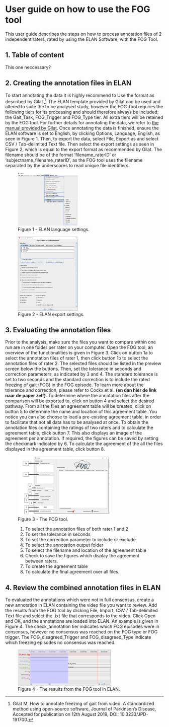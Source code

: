 # User guide on how to use the FOG tool #
This user guide describes the steps on how to process annotation files of 2 independent raters, rated by using the ELAN Software, with the FOG Tool. 
## 1. Table of content ##
This one neccessary?
## 2.  Creating the annotation files in ELAN ##
To start annotating the data it is highly recommend to Use the format as described by Gilat [^1]. 
The ELAN template provided by Gilat can be used and altered to suite the to be analysed study, however the FOG Tool requires the following tiers for its processing and should therefore always be included; the Gait_Task, FOG_Trigger and FOG_Type tier. All extra tiers will be retained by the FOG tool. For further details for annotating the data, we refer to [the manual provided by Gilat](https://morangilat.com/wp-content/uploads/2019/09/FOG_Scoring_User_guide_v1.0.pdf). 
Once annotating the data is finished, ensure the ELAN software is set to English, by clicking Options, Language, English, as seen in Figure 1. 
Then, to export the data, select File, Export as and select CSV / Tab-delimited Text file. Then select the export settings as seen in Figure 2, which is equal to the export format as recommended by Gilat. The filename should be of the format ‘filename_raterID’ or ‘subjectname_filename_raterID’, as the FOG tool uses the filename separated by the underscores to read unique file identifiers. 

<figure>
<img src="https://github.com/helenacockx/FOG_annotations/blob/main/Images/ELAN_language.png" style="width:45%">
<figcaption align = "left">Figure 1 - ELAN language settings.</figcaption>
 </figure>
 
 <figure>
 <img src="https://github.com/helenacockx/FOG_annotations/blob/main/Images/ELAN_Export_options.PNG" style="width:45%">
<figcaption align = "left">Figure 2 - ELAN export settings.</figcaption>
 </figure>
 
## 3. Evaluating the annotation files ##
Prior to the analysis, make sure the files you want to compare within one run are in one folder per rater on your computer. Open the FOG tool, an overview of the functionalities is given in Figure 3. 
Click on button 1a to select the annotation files of rater 1, then click button 1b to select the annotation files of rater 2. The selected files should be listed in the preview screen below the buttons. Then, set the tolerance in seconds and correction parameters, as indicated by 3 and 4. The standard tolerance is set to two seconds and the standard correction is to include the rated freezing of gait (FOG)  in the FOG episode.  To learn more about the tolerance and correction, please refer to Cockx et al. **(en dan hier de link naar de paper zelf)**.
To determine where the annotation files after the comparison will be exported to, click on button 4 and select the desired pathway. From all the files an agreement table will be created, click on button 5 to determine the name and location of this agreement table. You notice you can also choose to load a pre-existing agreement table, in order to facilitate that not all data has to be analysed at once. 
To obtain the annotation files containing the ratings of two raters and to calculate the agreement table, click button 7. This also displays an image of the agreement per annotation. If required, the figures can be saved by setting the checkmark indicated by 6. To calculate the agreement of the all the files displayed in the agreement table, click button 8. 

<figure>
 <img src="https://github.com/helenacockx/FOG_annotations/blob/main/Images/FOGtool_nummers_Klad.png" style="width:70%">
<figcaption align = "left">Figure 3 - The FOG tool.
 
1.	To select the annotation files of both rater 1 and 2
2.	To set the tolerance in seconds
3.	To set the correction parameter to include or exclude
4.	To select the annotation output folder
5.	To select the filename and location of the agreement table 
6.	Check to save the figures which display the agreement between raters.
7.	To create the agreement table
8.	To calculate the final agreement over all files. </figcaption>
 </figure>

## 4. Review the combined annotation files in ELAN ##
To evaluated the annotations which were not in full consensus, create a new annotation in ELAN containing the video file you want to review. 
Add the results from the FOG tool by clicking File, Import,  CSV / Tab-delimited Text file and select the .txt file that corresponds to the video. 
Click Open and OK, and the annotations are loaded into ELAN. An example is given in Figure 4. The check_annotation tier indicates which FOG episodes were in consensus, however no consensus was reached on the FOG type or FOG trigger. The FOG_disagreed_Trigger and FOG_disagreed_Type indicate which freezing episodes no consensus was reached. 

<figure>
 <img src="https://github.com/helenacockx/FOG_annotations/blob/main/Images/ELAN_result.png" style="width:70%">
<figcaption align = "left"> Figure 4 - The results from the FOG tool in ELAN.</figcaption>
 </figure>
 
[^1]: Gilat M, How to annotate freezing of gait from video: A standardized method using open-source software, Journal of Parkinson’s Disease, Accepted for publication on 12th August 2019, DOI: 10.3233/JPD-191700.
